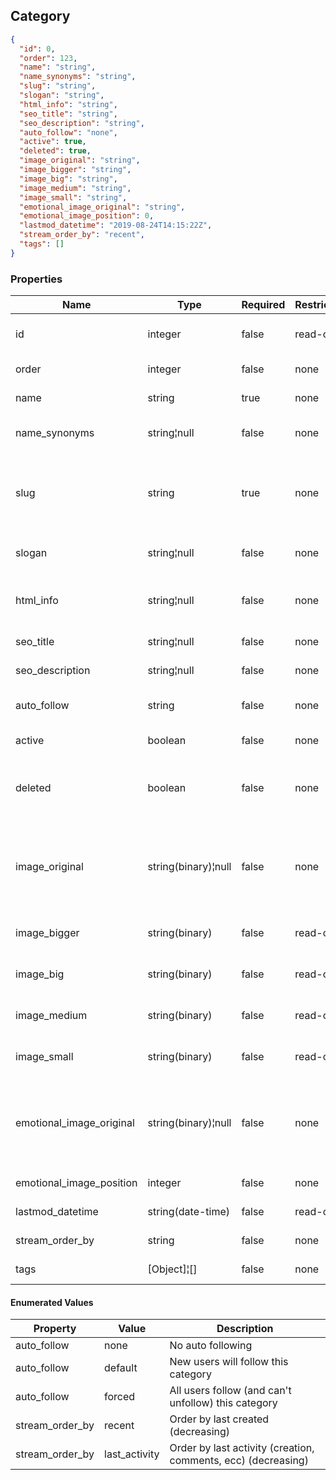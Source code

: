 <h2 id="tocS_Category">Category</h2>
<!-- backwards compatibility -->
<a id="schemacategory"></a>
<a id="schema_Category"></a>
<a id="tocScategory"></a>
<a id="tocscategory"></a>

```json
{
  "id": 0,
  "order": 123,
  "name": "string",
  "name_synonyms": "string",
  "slug": "string",
  "slogan": "string",
  "html_info": "string",
  "seo_title": "string",
  "seo_description": "string",
  "auto_follow": "none",
  "active": true,
  "deleted": true,
  "image_original": "string",
  "image_bigger": "string",
  "image_big": "string",
  "image_medium": "string",
  "image_small": "string",
  "emotional_image_original": "string",
  "emotional_image_position": 0,
  "lastmod_datetime": "2019-08-24T14:15:22Z",
  "stream_order_by": "recent",
  "tags": []
}

```

### Properties

|Name|Type|Required|Restrictions|Description|
|---|---|---|---|---|
|id|integer|false|read-only|Unique integer value identifying this category|
|order|integer|false|none|Manual ordering number|
|name|string|true|none|Unique name of the category|
|name_synonyms|string¦null|false|none|Newline (`\n`) sepated list of synonyms/aliases|
|slug|string|true|none|Unique slug identifying this category in a URL (pass `_GENERATE_` to auto generate slug)|
|slogan|string¦null|false|none|Short slogan to describe the category|
|html_info|string¦null|false|none|HTML text containing some category informations|
|seo_title|string¦null|false|none|Title for HTML meta tag|
|seo_description|string¦null|false|none|Description for HTML meta tag|
|auto_follow|string|false|none|Enum to define auto follow behaviour|
|active|boolean|false|none|Is this category active?|
|deleted|boolean|false|none|Is this category deleted? (Note: if deleted is true active must be false)|
|image_original|string(binary)¦null|false|none|Squared image with min size (600x600) if passed empty a default image will be used - original size|
|image_bigger|string(binary)|false|read-only|Squared image - auto generated bigger size|
|image_big|string(binary)|false|read-only|Squared image - auto generated big size|
|image_medium|string(binary)|false|read-only|Squared image - auto generated medium size|
|image_small|string(binary)|false|read-only|Squared image - auto generated small size|
|emotional_image_original|string(binary)¦null|false|none|Landscape format image for category hub (1920x1080) if passed empty a default image will be used|
|emotional_image_position|integer|false|none|Css background-position|
|lastmod_datetime|string(date-time)|false|read-only|Last modify date time|
|stream_order_by|string|false|none|Order of the category feed|
|tags|[Object]¦[]|false|none|User's tag list. List of [Tag](#schematag).|

#### Enumerated Values

|Property|Value|Description|
|---|---|---|
|auto_follow|none|No auto following|
|auto_follow|default|New users will follow this category|
|auto_follow|forced|All users follow (and can't unfollow) this category|
|stream_order_by|recent|Order by last created (decreasing)|
|stream_order_by|last_activity|Order by last activity (creation, comments, ecc) (decreasing)|
